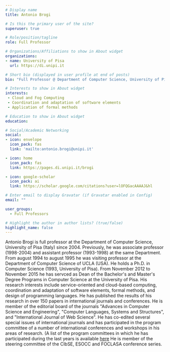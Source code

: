 ```yaml
---
# Display name
title: Antonio Brogi

# Is this the primary user of the site?
superuser: true

# Role/position/tagline
role: Full Professor

# Organizations/Affiliations to show in About widget
organizations:
- name: University of Pisa
  url: https://di.unipi.it

# Short bio (displayed in user profile at end of posts)
bio: "Full Professor @ Department of Computer Science, University of Pisa, Italy."

# Interests to show in About widget
interests:
 - Cloud and Fog Computing
 - Coordination and adaptation of software elements
 - Application of formal methods

# Education to show in About widget
education:

# Social/Academic Networking
social:
- icon: envelope
  icon_pack: fas
  link: 'mailto:antonio.brogi@unipi.it'

- icon: home
  icon_pack: fas
  link: https://pages.di.unipi.it/brogi

- icon: google-scholar
  icon_pack: ai
  link: https://scholar.google.com/citations?user=lOFQGacAAAAJ&hl

# Enter email to display Gravatar (if Gravatar enabled in Config)
email: ""

user_groups:
  - Full Professors

# Highlight the author in author lists? (true/false)
highlight_name: false
---
```


Antonio Brogi is full professor at the Department of Computer Science, University of Pisa (Italy) since 2004. Previously, he was associate professor (1998-2004) and assistant professor (1993-1998) at the same Department. From august 1994 to august 1995 he was visiting professor at the Department of Computer Science of UCLA (USA). He holds a Ph.D. in Computer Science (1993, University of Pisa). From November 2012 to November 2015 he has servced as Dean of the Bachelor's and Master's Degree Programs in Computer Science at the University of Pisa. His research interests include service-oriented and cloud-based computing, coordination and adaptation of software elements, formal methods, and design of programming languages. He has published the results of his research in over 150 papers in international journals and conferences. He is member of the editorial board of the journals "Advances in Computer Science and Engineering", "Computer Languages, Systems and Structures", and "International Journal of Web Science". He has co-edited several special issues of international journals and has participated in the program committee of a number of international conferences and workshops in his areas of research. (A list of the program committees in which he has participated during the last years is available [here](http://www.di.unipi.it/~brogi/.) He is member of the steering committee of the CIbSE, ESOCC and FOCLASA conference series.

